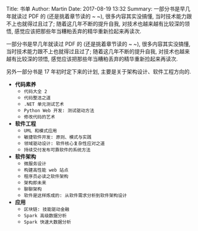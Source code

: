 Title: 书单
Author: Martin
Date: 2017-08-19 13:32
Summary: 一部分书是早几年就读过 PDF 的 (还是挑着章节读的 ~ ~), 很多内容其实没搞懂, 当时技术能力跟不上也就得过且过了; 随着这几年不断的提升自我, 对技术也越来越有比较深的领悟, 感觉应该把那些年当糟粕丢弃的精华重新捡起来再读次.

一部分书是早几年就读过 PDF 的 (还是挑着章节读的 ~ ~), 很多内容其实没搞懂, 当时技术能力跟不上也就得过且过了; 随着这几年不断的提升自我, 对技术也越来越有比较深的领悟, 感觉应该把那些年当糟粕丢弃的精华重新捡起来再读次.

另外一部分书是 17 年初时定下来的计划, 主要是关于架构设计、软件工程方向的.

- **代码素养**
    + `代码大全 2`
    + `代码整洁之道`
    + `.NET 单元测试艺术`
    + `Python Web 开发: 测试驱动方法`
    + `修改代码的艺术`
- **软件工程**
    + `UML 和模式应用`
    + `敏捷软件开发: 原则、模式与实践`
    + `领域驱动设计: 软件核心复杂性应对之道`
    + `持续交付发布可靠软件的系统方法`
- **软件架构**
    + `微服务设计`
    + `构建高性能 web 站点`
    + `程序员必读之软件架构`
    + `架构即未来`
    + `聊聊架构`
    + `软件是这样炼成的: 从软件需求分析到软件架构设计`
- **应用**
    + `区块链: 技能驱动金融`
    + `Spark 高级数据分析`
    + `Spark 快速大数据分析`
